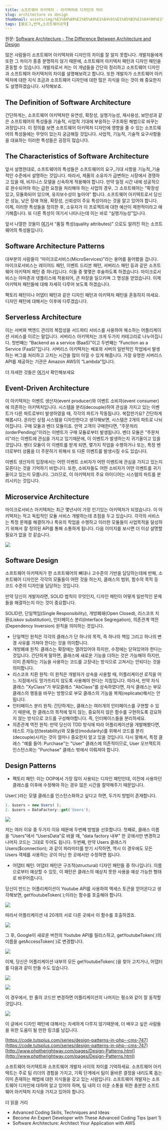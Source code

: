 ```yaml
---
title: 소프트웨어 아키텍처 - 아키텍처와 디자인의 차이
slug: architecture vs design
thumbnail: assets/img/%E1%84%89%E1%85%A9%E1%84%91%E1%85%B3%E1%84%90%E1%85%B3%E1%84%8B%E1%85%B0%E1%84%8B%E1%85%A5%20%E1%84%8B%E1%85%A1%E1%84%8F%E1%85%B5%E1%84%90%E1%85%A6%E1%86%A8%E1%84%8E%E1%85%A5%20-%20%E1%84%8B%E1%85%A1%E1%84%8F%E1%85%B5%E1%84%90%E1%85%A6%E1%86%A8%E1%84%8E%E1%85%A5%E1%84%8B%E1%85%AA%20%E1%84%83%E1%85%B5%E1%84%8C%E1%85%A1%E1%84%8B%E1%85%B5%E1%86%AB%E1%84%8B%E1%85%B4%20%E1%84%8E%E1%85%A1%E1%84%8B%E1%85%B5/99D262435B8D82A018.png
tags: [블로그,번역,소프트웨어공학]
---
```

 	 

원문: [Software Architecture - The Difference Between Architecture and Design](https://codeburst.io/software-architecture-the-difference-between-architecture-and-design-7936abdd5830)

많은 사람들이 소프트웨어 아키텍처와 디자인의 차이를 잘 알지 못합니다. 개발자들에게 또한 그 차이가 종종 분명하지 않기 때문에, 소프트웨어 아키텍처 패턴과 디자인 패턴을 혼동할 수 있습니다. 개발자로서 저는 이 개념들을 간단히 정리하고 소프트웨어 디자인과 소프트웨어 아키텍처의 차이를 설명해보려고 합니다. 또한 개발자가 소프트웨어 아키텍처에 대한 지식 조금과 소프트웨어 디자인에 대한 많은 지식을 아는 것이 왜 중요한지도 설명하겠습니다. 시작해보죠.

## The Definition of Software Architecture
간단하게는, 소프트웨어 아키텍처란 유연성, 확장성, 실행가능성, 재사용성, 보안성과 같은 소프트웨어의 특성들을 기술적, 사업적 기대에 부응하는 구조화된 해법으로 바꾸는 과정입니다. 이 정의를 보면 소프트웨어 아키텍처 디자인에 영향을 줄 수 있는 소프트웨어의 특성들에는 무엇이 있는지 궁금해질 것입니다. 사업적, 기능적, 기술적 ­­요구사항들을 대표하는 이러한 특성들은 굉장히 많습니다.

## The Characteristics of Software Architecture
앞서 설명한대로, 소프트웨어의 특성들은 소프트웨어의 요구_기대 사항을 기능적_기술적인 수준에서 설명하는 것입니다. 따라서, 제품의 소유자가 급변하는 시장에서 경쟁하고 있을 때, 비지니스 모델을 신속하게 적용해야 합니다. 만약 일정 시간 내에 성공적으로 완수되어야 하는 급한 요청을 처리해야 하는 사업의 경우, 그 소프트웨어는 “확장성 있고, 모듈화되어 있으며, 유지보수성이 높아야” 합니다. 소프트웨어 아키텍트로서 당신은 성능, 낮은 장애 허용, 확장성, 신뢰성이 주요 특성이라는 것을 알고 있어야 합니다. 이제, 이러한 특성들을 정의한 후, 소유자가 이 프로젝트에 대한 예산이 제한적이라고 얘기해줍니다. 또 다른 특성이 여기서 나타나는데 이는 바로 “실행가능성”입니다.

앞서 나열한 것들이 [여기](https://en.wikipedia.org/wiki/List_of_system_quality_attributes)서 “품질 특성(quality attributes)” 으로도 알려진 하는 소프트웨어의 특성들입니다.

## Software Architecture Patterns
대부분의 사람들이 “마이크로서비스(MicroServices)”라는 용어를 들어봤을 겁니다. 마이크로서비스는 레이어드 패턴, 이벤트 드리븐 패턴, 서버리스 패턴 등과 같은 소프트웨어 아키텍처 패턴 중 하나입니다. 이들 중 몇몇은 후술하도록 하겠습니다. 마이크로서비스는 아마존과 넷플리스에 적용되어, 큰 파장을 일으키며 그 명성을 얻었습니다. 이제 아키텍처 패턴들에 대해 자세히 다루어 보도록 하겠습니다.

 팩토리 패턴이나 어댑터 패턴과 같은 디자인 패턴과 아키텍처 패턴을 혼동하지 마세요. 디자인 패턴에 대해서는 이후에 다루겠습니다.

## Serverless Architecture
이는 서버와 백엔드 관리의 복잡성을 서드파티 서비스를 사용하여 해소하는 어플리케이션 서비스를 이르는 말입니다. 서버리스 아키텍처는 크게 두가지 카테고리로 나누어집니다. 첫번째는 “Backend as a service (BaaS)”이고 두번째는 “Function as a Service (FaaS)”입니다. 서버리스 아키텍처는 배포와 서버의 일반적인 작업에서 발생하는 버그를 처리하고 고치는 시간을 많이 아낄 수 있게 해줍니다. 가장 유명한 서버리스 API를 제공하는 기관은 Amazon AWS의 “Lambda”입니다.

더 자세한 것들은 [여기](https://aws.amazon.com/ko/serverless/)서 확인해보세요

## Event-Driven Architecture
이 아키텍처는 이벤트 생산자(event producer)와 이벤트 소비자(event consumer)에 의존하는 아키텍처입니다. 시스템을 분리(decouple)하여 관심을 가지고 있는 이벤트가 다른 파트로부터 발생하였을 때, 각각의 파트가 작동됩니다. 복잡한가요? 간단하게 해봅시다. 온라인 상점 시스템을 디자인한다고 생각해보면, 시스템은 2개의 파트로 나뉘어집니다. 구매 모듈과 벤더 모듈이죠. 만약 고객이 구매한다면, "주문처리(orderPending)"이라는 이밴트가 구매 모듈로부터 발생됩니다. 벤더 모듈은 "주문처리"라는 이벤트에 관심을 가지고 있기때문에, 이 이벤트가 발생하는지 귀기울이고 있을 것입니다. 벤더 모듈이 이 이벤트를 받게 되면, 몇가지 작업을 수행하거나 또는, 특정 벤더로부터 상품을 더 주문하기 위해서 또 다른 이벤트를 발생시킬 수도 있습니다.

이벤트 생산자의 입장에서는 어떤 이벤트 소비자가 어떤 이벤트에 관심을 가지고 있는지 모른다는 것을 기억하기 바랍니다. 또한, 소비자들도 어떤 소비자가 어떤 이벤트를 귀기울이고 있는지 모릅니다. 그러므로, 이 아키텍처의 주요 아이디어는 시스템의 파트를 분리시키는 것입니다.

## Microservice Architecture
마이크로서비스 아키텍처는 최근 몇년사이 가장 인기있는 아키텍처가 되었습니다. 이 아키텍처는 작고 독립적인 모듈 서비스 개발하는데 초점을 두고 있습니다. 각각의 서비스는 특정 문제를 해결하거나 특유의 작업을 수행하고 이러한 모듈들이 사업목적을 달성하기 위해서 잘 정의된 API를 통해 소통하게 됩니다. 다음 이미지를 보시면 더 이상 설명할 필요가 없을 것 같습니다. 

![](/assets/img/%E1%84%89%E1%85%A9%E1%84%91%E1%85%B3%E1%84%90%E1%85%B3%E1%84%8B%E1%85%B0%E1%84%8B%E1%85%A5%20%E1%84%8B%E1%85%A1%E1%84%8F%E1%85%B5%E1%84%90%E1%85%A6%E1%86%A8%E1%84%8E%E1%85%A5%20-%20%E1%84%8B%E1%85%A1%E1%84%8F%E1%85%B5%E1%84%90%E1%85%A6%E1%86%A8%E1%84%8E%E1%85%A5%E1%84%8B%E1%85%AA%20%E1%84%83%E1%85%B5%E1%84%8C%E1%85%A1%E1%84%8B%E1%85%B5%E1%86%AB%E1%84%8B%E1%85%B4%20%E1%84%8E%E1%85%A1%E1%84%8B%E1%85%B5/99D262435B8D82A018.png)

## Software Design
소프트웨어 아키텍처가 한 소프트웨어의 뼈대나 고수준의 기반을 담당하는데에 반해, 소프트웨어 디자인은 각각의 모듈들이 어떤 것을 하는지, 클래스의 범위, 함수의 목적 등 코드 수준의 디자인을 담당하는 것입니다.

만약 당신이 개발자라면, SOLID 법칙이 무엇인지, 디자인 패턴이 어떻게 일반적인 문제들을 해결하는지 아는 것이 중요합니다.

SOLID란, 단일책임(Single Responsibility), 개방폐쇄(Open Closed), 리스코프 치환(Liskov substitution), 인터페이스 분리(Interface Segregation), 의존관계 역전(Dependency Inversion) 원칙을 의미하는 것입니다. 

* 단일책인 원칙은 각각의 클래스가 단 하나의 목적, 즉 하나의 책임 그리고 하나의 변경 사유를 가져야 한다는 것을 의미합니다.
* 개방폐쇄 원칙: 클래스는 확장에는 열려있어야 하지만, 수정에는 닫혀있어야 한다는 것입니다. 간단하게 말하면, 클래스에 새로운 기능을 더하는 것은 가능해야 하지만, 이미 존재하는 기능을  사용하는 코드를 고장내는 방식으로 고쳐서는 안되다는 것을 의미합니다.
* 리스코프 치환 원칙: 이 원칙은 개발자가 상속을 사용할 때, 어플리케이션 로직을 어느 지점에서도 망가뜨리지 않도록 사용해야 한다는 지침입니다. 따라서, 만약 자식 클래스 "XyClass"가 부모클래스 "AbClass"를 상속하였다면, 자식 클래스는 부모 클래스의 행동을 바꾸는 방향으로 부모 클래스의 기능을 복제(replicate)해서는 안됩니다.
* 인터페이스 분리 원칙: 간단하게는, 클래스는 여러개의 인터페이스를 구현할 수 있기 때문에, 한 클래스의 목적에 맞지 않는, 중요하지 않은 함수를 구현하도록 강요하지 않는 방식으로 코드를 구성해야합니다. 즉, 인터페이스들을 분리하세요.
* 의존관계 역전 원칙: 만약 당신이 TDD 방식에 따라 어플리케이션을 개발해봤다면, 테스트 가능성(testability)와 모듈성(modularity)를 위해서 코드를 분리(decouple)시키는 것이 얼마나 중요한지 알고 있을 것입니다. 다시 말해서, 특정 클래스 "예를 들어: Purchase"는 "User" 클래스에 의존적이므로, User 오브젝트의 인스턴스화는 "Purchase" 클래스 밖에서 이뤄져야 합니다.

## Design Patterns
* 팩토리 패턴: 이는 OOP에서 가장 많이 사용되는 디자인 패턴인데, 이전에 사용하던 클래스를 이후에 수정해야 하는 경우 많은 시간을 절약해주기 때문입니다. 

User( )라는 모델 클래스를 인스턴스화하고 싶다고 하면, 두가지 방법이 존재합니다.

```javascript
1. $users = new Users( );
2. $users = DataFactory::get('Users');
```

![](/assets/img/%E1%84%89%E1%85%A9%E1%84%91%E1%85%B3%E1%84%90%E1%85%B3%E1%84%8B%E1%85%B0%E1%84%8B%E1%85%A5%20%E1%84%8B%E1%85%A1%E1%84%8F%E1%85%B5%E1%84%90%E1%85%A6%E1%86%A8%E1%84%8E%E1%85%A5%20-%20%E1%84%8B%E1%85%A1%E1%84%8F%E1%85%B5%E1%84%90%E1%85%A6%E1%86%A8%E1%84%8E%E1%85%A5%E1%84%8B%E1%85%AA%20%E1%84%83%E1%85%B5%E1%84%8C%E1%85%A1%E1%84%8B%E1%85%B5%E1%86%AB%E1%84%8B%E1%85%B4%20%E1%84%8E%E1%85%A1%E1%84%8B%E1%85%B5/0_AEKNgJIc--U8znNj.png)

저는 여러 이유 중 두가지 이유 때문에 두번째 방법을 선호합니다. 첫째로, 클래스 이름을 “Users”에서 “UsersData”로 바꿀 때, “data factory 내부" 한 곳에서만 변경하고 나머지 코드는 그대로 두어도 됩니다. 두번째, 만약 Users 클래스가 Users($connection); 과 같이 파라미터를 받기 시작하면, 역시 이 경우에도 모든 Users 객체를 사용하는 곳이 아닌 한 곳에서만 수정하면 됩니다. 

* 어댑터 패턴: 어댑터 패턴은 구조적(structural) 디자인 패턴들 중 하나입니다. 이름으로부터 예상할 수 있듯, 이 패턴은 클래스의 예상치 못한 사용을 예상 가능한 형태로 바꾸어줍니다.

당신이 만드는 어플리케이션이 Youtube API를 사용하여 액세스 토큰을 얻어온다고 생각해보면, getYoutubeToken( );이라는 함수를 호출해야 합니다.

![](/assets/img/%E1%84%89%E1%85%A9%E1%84%91%E1%85%B3%E1%84%90%E1%85%B3%E1%84%8B%E1%85%B0%E1%84%8B%E1%85%A5%20%E1%84%8B%E1%85%A1%E1%84%8F%E1%85%B5%E1%84%90%E1%85%A6%E1%86%A8%E1%84%8E%E1%85%A5%20-%20%E1%84%8B%E1%85%A1%E1%84%8F%E1%85%B5%E1%84%90%E1%85%A6%E1%86%A8%E1%84%8E%E1%85%A5%E1%84%8B%E1%85%AA%20%E1%84%83%E1%85%B5%E1%84%8C%E1%85%A1%E1%84%8B%E1%85%B5%E1%86%AB%E1%84%8B%E1%85%B4%20%E1%84%8E%E1%85%A1%E1%84%8B%E1%85%B5/0_TuX83nps-nqVeHfh.png)

따라서 어플리케이션 내 20개의 서로 다른 곳에서 이 함수를 호출하겠죠.

![](/assets/img/%E1%84%89%E1%85%A9%E1%84%91%E1%85%B3%E1%84%90%E1%85%B3%E1%84%8B%E1%85%B0%E1%84%8B%E1%85%A5%20%E1%84%8B%E1%85%A1%E1%84%8F%E1%85%B5%E1%84%90%E1%85%A6%E1%86%A8%E1%84%8E%E1%85%A5%20-%20%E1%84%8B%E1%85%A1%E1%84%8F%E1%85%B5%E1%84%90%E1%85%A6%E1%86%A8%E1%84%8E%E1%85%A5%E1%84%8B%E1%85%AA%20%E1%84%83%E1%85%B5%E1%84%8C%E1%85%A1%E1%84%8B%E1%85%B5%E1%86%AB%E1%84%8B%E1%85%B4%20%E1%84%8E%E1%85%A1%E1%84%8B%E1%85%B5/0_RwcVkbTz5EAe8E8U.png)

그 후, Google이 새로운 버전의 Youtube API를 릴리스하고, getYoutubeToken( )의 이름을 getAccessToken( )로 변경합니다.

![](/assets/img/%E1%84%89%E1%85%A9%E1%84%91%E1%85%B3%E1%84%90%E1%85%B3%E1%84%8B%E1%85%B0%E1%84%8B%E1%85%A5%20%E1%84%8B%E1%85%A1%E1%84%8F%E1%85%B5%E1%84%90%E1%85%A6%E1%86%A8%E1%84%8E%E1%85%A5%20-%20%E1%84%8B%E1%85%A1%E1%84%8F%E1%85%B5%E1%84%90%E1%85%A6%E1%86%A8%E1%84%8E%E1%85%A5%E1%84%8B%E1%85%AA%20%E1%84%83%E1%85%B5%E1%84%8C%E1%85%A1%E1%84%8B%E1%85%B5%E1%86%AB%E1%84%8B%E1%85%B4%20%E1%84%8E%E1%85%A1%E1%84%8B%E1%85%B5/0_qzGMIhXGLgnjlUNj.png)

이제, 당신은 어플리케이션 내부의 모든 getYoutubeToken( )을 찾아 고치거나, 어댑터를 다음과 같이 만들 수도 있습니다.

![](/assets/img/%E1%84%89%E1%85%A9%E1%84%91%E1%85%B3%E1%84%90%E1%85%B3%E1%84%8B%E1%85%B0%E1%84%8B%E1%85%A5%20%E1%84%8B%E1%85%A1%E1%84%8F%E1%85%B5%E1%84%90%E1%85%A6%E1%86%A8%E1%84%8E%E1%85%A5%20-%20%E1%84%8B%E1%85%A1%E1%84%8F%E1%85%B5%E1%84%90%E1%85%A6%E1%86%A8%E1%84%8E%E1%85%A5%E1%84%8B%E1%85%AA%20%E1%84%83%E1%85%B5%E1%84%8C%E1%85%A1%E1%84%8B%E1%85%B5%E1%86%AB%E1%84%8B%E1%85%B4%20%E1%84%8E%E1%85%A1%E1%84%8B%E1%85%B5/0_o_ID948yAZmqdJE8.png)

![](/assets/img/%E1%84%89%E1%85%A9%E1%84%91%E1%85%B3%E1%84%90%E1%85%B3%E1%84%8B%E1%85%B0%E1%84%8B%E1%85%A5%20%E1%84%8B%E1%85%A1%E1%84%8F%E1%85%B5%E1%84%90%E1%85%A6%E1%86%A8%E1%84%8E%E1%85%A5%20-%20%E1%84%8B%E1%85%A1%E1%84%8F%E1%85%B5%E1%84%90%E1%85%A6%E1%86%A8%E1%84%8E%E1%85%A5%E1%84%8B%E1%85%AA%20%E1%84%83%E1%85%B5%E1%84%8C%E1%85%A1%E1%84%8B%E1%85%B5%E1%86%AB%E1%84%8B%E1%85%B4%20%E1%84%8E%E1%85%A1%E1%84%8B%E1%85%B5/0_SwNrzpqoLEH6rf4c.png)

이 경우에서, 한 줄의 코드만 변경하면 어플리케이션의 나머지는 평소와 같이 잘 동작할 것입니다.

![](/assets/img/%E1%84%89%E1%85%A9%E1%84%91%E1%85%B3%E1%84%90%E1%85%B3%E1%84%8B%E1%85%B0%E1%84%8B%E1%85%A5%20%E1%84%8B%E1%85%A1%E1%84%8F%E1%85%B5%E1%84%90%E1%85%A6%E1%86%A8%E1%84%8E%E1%85%A5%20-%20%E1%84%8B%E1%85%A1%E1%84%8F%E1%85%B5%E1%84%90%E1%85%A6%E1%86%A8%E1%84%8E%E1%85%A5%E1%84%8B%E1%85%AA%20%E1%84%83%E1%85%B5%E1%84%8C%E1%85%A1%E1%84%8B%E1%85%B5%E1%86%AB%E1%84%8B%E1%85%B4%20%E1%84%8E%E1%85%A1%E1%84%8B%E1%85%B5/0_n-p9Qm2NBUVomLQi.png)

이 글에서 디자인 패턴에 대해서는 자세하게 다루지 않기때문에, 더 배우고 싶은 사람들을 위한 도움이 될 만한 링크를 남깁니다.

[https://code.tutsplus.com/series/design-patterns-in-php--cms-747](https://code.tutsplus.com/series/design-patterns-in-php--cms-747)
[http://www.phptherightway.com/pages/Design-Patterns.html](http://www.phptherightway.com/pages/Design-Patterns.html)

소프트웨어 아키텍트와 소프트웨어 개발자 사이의 차이를 기억하세요. 소프트웨어 아키텍트는 주로 팀 리더의 경험을 가지고, 기획 단계에서 팀이 올바른 결정을 내리도록 돕는 이미 존재하는 해법에 대한 지식들을 갖고 있는 사람입니다. 소프트웨어 개발자는 소프트웨어 디자인에 대하여 알고 있어야 하며, 팀 내의 더 쉬운 소통을 위한 충분한 소프트웨어 아키텍처 지식을 가지고 있어야 합니다.

더 읽을 거리
* Advanced Coding Skills, Techniques and Ideas
* Become An Expert Developer with These Advanced Coding Tips (part 1)
* Software Architecture: Architect Your Application with AWS 